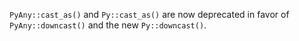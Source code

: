 `PyAny::cast_as()` and `Py::cast_as()` are now deprecated in favor of
`PyAny::downcast()` and the new `Py::downcast()`.
